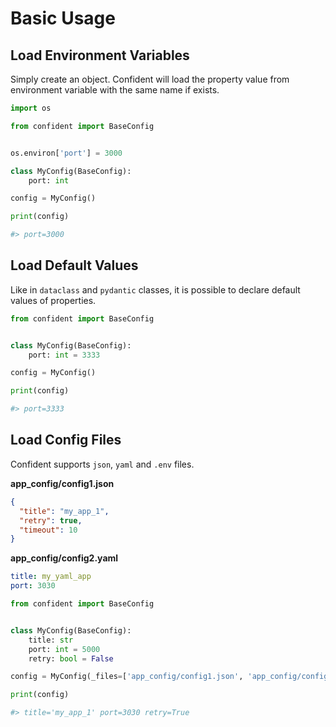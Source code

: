 # Basic Usage

## Load Environment Variables

Simply create an object.
Confident will load the property value from environment variable with the same name if exists.


```python
import os

from confident import BaseConfig


os.environ['port'] = 3000

class MyConfig(BaseConfig):
    port: int

config = MyConfig()

print(config)

#> port=3000
```

## Load Default Values

Like in `dataclass` and `pydantic` classes, it is possible to declare default values of properties.


```python
from confident import BaseConfig


class MyConfig(BaseConfig):
    port: int = 3333

config = MyConfig()

print(config)

#> port=3333
```

## Load Config Files

Confident supports `json`, `yaml` and `.env` files.

**app_config/config1.json**

```json
{
  "title": "my_app_1",
  "retry": true,
  "timeout": 10
}
```

**app_config/config2.yaml**

```yaml
title: my_yaml_app
port: 3030
```

```python
from confident import BaseConfig


class MyConfig(BaseConfig):
    title: str
    port: int = 5000
    retry: bool = False

config = MyConfig(_files=['app_config/config1.json', 'app_config/config2.yaml'])

print(config)

#> title='my_app_1' port=3030 retry=True
```